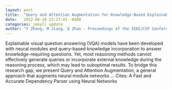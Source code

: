```yaml
---
layout: post
title:  "Query and Attention Augmentation for Knowledge-Based Explainable Reasoning"
date:   2022-06-10 22:27:43 -0400
categories: jekyll update
author: "Y Zhang, M Jiang, Q Zhao - Proceedings of the IEEE/CVF Conference on Computer …, 2022"
---
```

Explainable visual question answering (VQA) models have been developed with neural modules and query-based knowledge incorporation to answer knowledge-requiring questions. Yet, most reasoning methods cannot effectively generate queries or incorporate external knowledge during the reasoning process, which may lead to suboptimal results. To bridge this research gap, we present Query and Attention Augmentation, a general approach that augments neural module networks …
Cites: ‪A Fast and Accurate Dependency Parser using Neural Networks‬  
